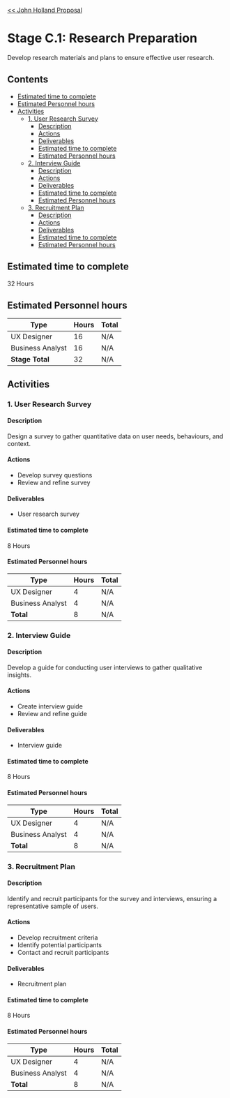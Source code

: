 [<< John Holland Proposal](../../../proposal.md)

# Stage C.1: Research Preparation

Develop research materials and plans to ensure effective user research.

## <a name='Contents'></a>Contents
<!-- vscode-markdown-toc -->
* [Estimated time to complete](#Estimatedtimetocomplete)
* [Estimated Personnel hours](#EstimatedPersonnelhours)
* [Activities](#Activities)
	* [1. User Research Survey](#UserResearchSurvey)
		* [Description](#Description)
		* [Actions](#Actions)
		* [Deliverables](#Deliverables)
		* [Estimated time to complete](#Estimatedtimetocomplete-1)
		* [Estimated Personnel hours](#EstimatedPersonnelhours-1)
	* [2. Interview Guide](#InterviewGuide)
		* [Description](#Description-1)
		* [Actions](#Actions-1)
		* [Deliverables](#Deliverables-1)
		* [Estimated time to complete](#Estimatedtimetocomplete-1)
		* [Estimated Personnel hours](#EstimatedPersonnelhours-1)
	* [3. Recruitment Plan](#RecruitmentPlan)
		* [Description](#Description-1)
		* [Actions](#Actions-1)
		* [Deliverables](#Deliverables-1)
		* [Estimated time to complete](#Estimatedtimetocomplete-1)
		* [Estimated Personnel hours](#EstimatedPersonnelhours-1)

<!-- vscode-markdown-toc-config
	numbering=false
	autoSave=false
	/vscode-markdown-toc-config -->
<!-- /vscode-markdown-toc -->

## <a name='Estimatedtimetocomplete'></a>Estimated time to complete

32 Hours

## <a name='EstimatedPersonnelhours'></a>Estimated Personnel hours

| Type             | Hours | Total    |
|------------------|-------|----------|
| UX Designer      | 16    | N/A      |
| Business Analyst | 16    | N/A      |
| **Stage Total**  | 32    | N/A      |

## <a name='Activities'></a>Activities

### <a name='UserResearchSurvey'></a>1. User Research Survey

#### <a name='Description'></a>Description

Design a survey to gather quantitative data on user needs, behaviours, and context.

#### <a name='Actions'></a>Actions

- Develop survey questions
- Review and refine survey

#### <a name='Deliverables'></a>Deliverables

- User research survey

#### <a name='Estimatedtimetocomplete-1'></a>Estimated time to complete

8 Hours

#### <a name='EstimatedPersonnelhours-1'></a>Estimated Personnel hours

| Type             | Hours | Total    |
|------------------|-------|----------|
| UX Designer      | 4     | N/A      |
| Business Analyst | 4     | N/A      |
| **Total**        | 8     | N/A      |

### <a name='InterviewGuide'></a>2. Interview Guide

#### <a name='Description-1'></a>Description

Develop a guide for conducting user interviews to gather qualitative insights.

#### <a name='Actions-1'></a>Actions

- Create interview guide
- Review and refine guide

#### <a name='Deliverables-1'></a>Deliverables

- Interview guide

#### <a name='Estimatedtimetocomplete-1'></a>Estimated time to complete

8 Hours

#### <a name='EstimatedPersonnelhours-1'></a>Estimated Personnel hours

| Type             | Hours | Total    |
|------------------|-------|----------|
| UX Designer      | 4     | N/A      |
| Business Analyst | 4     | N/A      |
| **Total**        | 8     | N/A      |

### <a name='RecruitmentPlan'></a>3. Recruitment Plan

#### <a name='Description-1'></a>Description

Identify and recruit participants for the survey and interviews, ensuring a representative sample of users.

#### <a name='Actions-1'></a>Actions

- Develop recruitment criteria
- Identify potential participants
- Contact and recruit participants

#### <a name='Deliverables-1'></a>Deliverables

- Recruitment plan

#### <a name='Estimatedtimetocomplete-1'></a>Estimated time to complete

8 Hours

#### <a name='EstimatedPersonnelhours-1'></a>Estimated Personnel hours

| Type             | Hours | Total    |
|------------------|-------|----------|
| UX Designer      | 4     | N/A      |
| Business Analyst | 4     | N/A      |
| **Total**        | 8     | N/A      |

